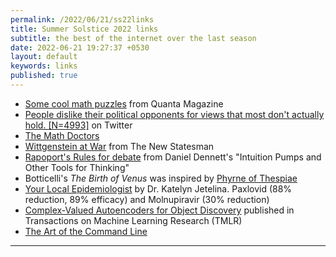 ```yaml
---
permalink: /2022/06/21/ss22links
title: Summer Solstice 2022 links
subtitle: the best of the internet over the last season
date: 2022-06-21 19:27:37 +0530
layout: default
keywords: links
published: true
---
```


- [Some cool math puzzles](https://www.quantamagazine.org/how-do-math-magicians-know-your-number-20220504/) from Quanta Magazine  
- [People dislike their political opponents for views that most don't actually hold. [N=4993]](https://twitter.com/SteveStuWill/status/1521257452897210368) on Twitter  
- [The Math Doctors](https://www.themathdoctors.org/)  
- [Wittgenstein at War](https://www.newstatesman.com/ideas/2022/07/wittgenstein-at-war) from The New Statesman  
- [Rapoport's Rules for debate](http://web.archive.org/web/20160828123059/https://www.joneshistory.net/rubrics/debate/rappaport's%20rules%20argumentation.pdf) from Daniel Dennett's "Intuition Pumps and Other Tools for Thinking"  
- Botticelli's _The Birth of Venus_ was inspired by [Phyrne of Thespiae](https://en.wikipedia.org/wiki/Phryne)  
- [Your Local Epidemiologist](https://yourlocalepidemiologist.substack.com/) by Dr. Katelyn Jetelina. Paxlovid (88% reduction, 89% efficacy) and Molnupiravir (30% reduction)  
- [Complex-Valued Autoencoders for Object Discovery](https://arxiv.org/abs/2204.02075) published in Transactions on Machine Learning Research (TMLR)  
- [The Art of the Command Line](https://github.com/jlevy/the-art-of-command-line)

---

